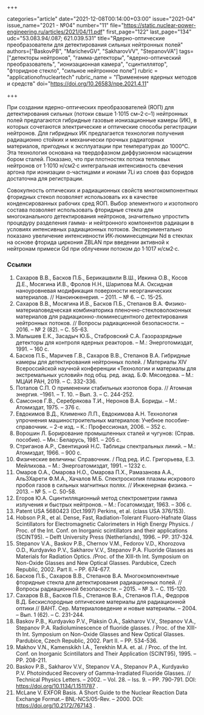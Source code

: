+++

categories="article"
date="2021-12-08T00:14:00+03:00"
issue="2021-04"
issue_name="2021 - №04"
number="11"
file="https://static.nuclear-power-engineering.ru/articles/2021/04/11.pdf"
first_page="122"
last_page="134"
udc="53.083.94/.087; 621.039.531"
title="Ядерно-оптические преобразователи для детектирования сильных нейтронных полей"
authors=["BaskovPB", "MarichevGV", "SakharovVV", "StepanovVA"]
tags=["детекторы нейтронов", "гамма-детекторы", "ядерно-оптический преобразователь", "ионизационная камера", "сцинтиллятор", "фторидное стекло", "сильное нейтронное поле"]
rubric = "applicationofnucleartech"
rubric_name = "Применение ядерных методов и средств"
doi="https://doi.org/10.26583/npe.2021.4.11"

+++

При создании ядерно-оптических преобразователей (ЯОП) для детектирования сильных (потоки свыше 1⋅1015 см–2·с–1) нейтронных полей предлагаются гибридные газовые ионизационные камеры (ИК), в которых сочетаются электрические и оптические способы регистрации нейтронов. Для гибридных ИК предлагается технология получения радиационно стойких и механически прочных радиаторных материалов, пригодных к эксплуатации при температурах до 1000°С. Эта технология основана на твердофазном диффузионном насыщении бором сталей. Показано, что при плотностях потока тепловых нейтронов от 1⋅1010 н/см2·с интегральная интенсивность свечения аргона при ионизации α-частицами и ионами 7Li из слоев фаз боридов достаточна для регистрации.

Совокупность оптических и радиационных свойств многокомпонентных фторидных стекол позволяет использовать их в качестве конденсированных рабочих сред ЯОП. Выбор элементного и изотопного состава позволяет использовать фторидные стекла для многоканального детектирования нейтронов, значительно упростить процедуру разделения гамма- и нейтронного компонентов радиации в условиях интенсивных радиационных потоков. Экспериментально показано увеличение интенсивности ИК-люминесценции Nd в стеклах на основе фторида циркония ZBLAN при введении активной к нейтронам примеси Gd при облучении потоком до 1⋅1017 н/см2·с.

### Ссылки

1. Сахаров В.В., Басков П.Б., Берикашвили В.Ш., Ивкина О.В., Косов Д.Е., Мосягина И.В., Фролов Н.Н., Шарипова М.А. Оксидная наноуровневая модификация поверхности неорганических материалов. // Наноинженерия. – 2011. – № 6. – С. 15-25.
2. Сахаров В.В., Мосягина И.В., Басков П.Б., Степанов В.А. Физико-материаловедческая комбинаторика пленочно-стекловолоконных материалов для радиационно-люминесцентного детектирования нейтронных потоков. // Вопросы радиационной безопасности. – 2016. – № 2 (82). – С. 55-63.
3. Малышев Е.К., Засадыч Ю.Б., Стабровский С.А. Газоразрядные детекторы для контроля ядерных реакторов. – М.: Энерготомиздат, 1991. – 160 с.
4. Басков П.Б., Маричев Г.В., Сахаров В.В., Степанов В.А. Гибридные камеры для детектирования нейтронных полей. / Материалы XIV Всероссийской научной конференции «Технологии и материалы для экстремальных условий» под общ. ред. акад. Б.Ф. Мясоедова. – М.: МЦАИ РАН, 2019. – С. 332-336.
5. Потапов С.П. О применении стабильных изотопов бора. // Атомная энергия. –1961. – Т. 10. – Вып. 3. – С. 244-252.
6. Самсонов Г.В., Серебрякова Т.И., Неронов В.А. Бориды. – М.: Атомиздат, 1975. – 376 с.
7. Евдокимов В.Д., Клименко Л.П., Евдокимова А.Н. Технология упрочнения машиностроительных материалов: Учебное пособие-справочник. – 2-е изд. – К.: Профессионал, 2006. – 352 с.
8. Ворошин Л. Борирование промышленных сталей и чугунов: (Справ. пособие). – Мн.: Беларусь, 1981. – 205 с.
9. Стриганов A.P., Свентицкий H.C. Таблицы спектральных линий. – М.: Атомиздат, 1966. – 900 с.
10. Физические величины: Справочник. / Под ред. И.С. Григорьева, Е.З. Мейлихова. – М.: Энергоатомиздат, 1991. – 1232 с.
11. Омаров О.А., Омарова Н.О., Омарова П.Х., Рамазанова А.А., Аль3Харети Ф.М.А., Хачалов М.Б. Спектроскопия плазмы искрового пробоя газов в сильных магнитных полях. // Инженерная физика. – 2013. – № 5. – С. 50-58.
12. Егоров Ю.А. Сцинтилляционный метод спектрометрии гамма излучения и быстрых нейтронов. – М.: Госатомиздат, 1963. – 306 с.
13. Patent USA 5680423 (Oct.1997) Perkins, et al. (class USA 376/153).
14. Hobson P.R., et al. Dense, Fast, Radiation-Tolerant Fluoro-Hafnate Glass Scintillators for Electromagnetic Calorimeters in High Energy Physics. / Proc. of the Int. Conf. on Inorganic scintillators and their applications (SCINT95). – Delft University Press (Netherlands), 1996. – PP. 317-324.
15. Stepanov V.A., Baskov P.B., Chernov V.M., Fedorov V.D., Khorozova O.D., Kurdyavko P.V., Sakharov V.V., Stepanov P.A. Fluoride Glasses as Materials for Radiation Optics. /Proc. of the XIII-th Int. Symposium on Non-Oxide Glasses and New Optical Glasses. Pardubice, Czech Republic, 2002. Part II. – PP. 674-677.
16. Басков П.Б., Сахаров В.В., Степанов В.А. Многокомпонентные фторидные стекла для детектирования радиационных полей. // Вопросы радиационной безопасности. – 2015. – № 3. – С. 115-120.
17. Сахаров В.В., Басков П.Б., Степанов В.А., Степанов П.А., Федоров В.Д. Бескислородные оптические материалы для радиационной оптики // ВАНТ. Сер. Материаловедение и новые материалы. – 2004. – Вып. 1 (62). – C. 231-244.
18. Baskov P.B., Kurdyavko P.V., Plaksin O.A., Sakharov V.V., Stepanov V.A., Stepanov P.A. Radioluminescence of fluoride glasses. / Proc. of the XIII-th Int. Symposium on Non-Oxide Glasses and New Optical Glasses. Pardubice, Czech Republic, 2002. Part II. – PP. 534-536.
19. Makhov V.N., Kamenskikh I.A., Terekhin M.A. et. al. / Proc. of the Int. Conf. on Inorganic Scintillators and Their Application (SCINT95), 1995. – PP. 208-211.
20. Baskov P.B., Sakharov V.V., Stepanov V.A., Stepanov P.A., Kurdyavko P.V. Photoinduced Recovery of Gamma-Irradiated Fluoride Glasses. // Technical Physics Letters. – 2002. – Vol. 28. – Iss. 9. – PP. 790-791. DOI: https://doi.org/10.1134/1.1511787 .
21. McLane V. EXFOR Basis. A Short Guide to the Nuclear Reaction Data Exchange Format.– BNL-NCS/05-Rev. – 2000. DOI: https://doi.org/10.2172/767143 .